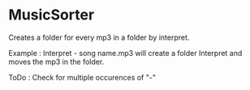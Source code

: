 # MusicSorter

Creates a folder for every mp3 in a folder by interpret.

Example :
Interpret - song name.mp3 will create a folder Interpret and moves the mp3 in the folder.

ToDo :
Check for multiple occurences of "-"

